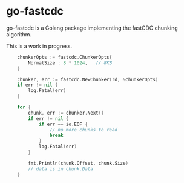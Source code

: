 # go-fastcdc

go-fastcdc is a Golang package implementing the fastCDC chunking algorithm.

This is a work in progress.

```go
    chunkerOpts := fastcdc.ChunkerOpts{
        NormalSize : 8 * 1024,   // 8KB
    }

    chunker, err := fastcdc.NewChunker(rd, &chunkerOpts)
    if err != nil {
        log.Fatal(err)
    }

    for {
        chunk, err := chunker.Next()
        if err != nil {
            if err == io.EOF {
                // no more chunks to read
                break
            }
            log.Fatal(err)
        }

        fmt.Println(chunk.Offset, chunk.Size)
        // data is in chunk.Data
    }
```
